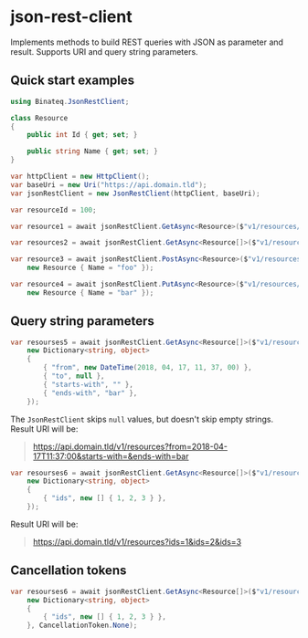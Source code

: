 # json-rest-client

Implements methods to build REST queries with JSON as parameter and result.
Supports URI and query string parameters.

## Quick start examples

```c#
using Binateq.JsonRestClient;

class Resource
{
	public int Id { get; set; }

	public string Name { get; set; }
}

var httpClient = new HttpClient();
var baseUri = new Uri("https://api.domain.tld");
var jsonRestClient = new JsonRestClient(httpClient, baseUri);

var resourceId = 100;

var resource1 = await jsonRestClient.GetAsync<Resource>($"v1/resources/{resourceId}");

var resources2 = await jsonRestClient.GetAsync<Resource[]>($"v1/resources");

var resource3 = await jsonRestClient.PostAsync<Resource>($"v1/resources",
    new Resource { Name = "foo" });

var resource4 = await jsonRestClient.PutAsync<Resource>($"v1/resources/{resource3.Id}",
    new Resource { Name = "bar" });
```

## Query string parameters

```c#
var resourses5 = await jsonRestClient.GetAsync<Resource[]>($"v1/resources",
    new Dictionary<string, object>
    {
        { "from", new DateTime(2018, 04, 17, 11, 37, 00) },
        { "to", null },
        { "starts-with", "" },
        { "ends-with", "bar" },
    });
```

The `JsonRestClient` skips `null` values, but doesn't skip empty strings. Result URI will be:

> https://api.domain.tld/v1/resources?from=2018-04-17T11:37:00&starts-with=&ends-with=bar

```c#
var resourses6 = await jsonRestClient.GetAsync<Resource[]>($"v1/resources",
    new Dictionary<string, object>
    {
        { "ids", new [] { 1, 2, 3 } },
    });
```

Result URI will be:

> https://api.domain.tld/v1/resources?ids=1&ids=2&ids=3

## Cancellation tokens

```c#
var resourses6 = await jsonRestClient.GetAsync<Resource[]>($"v1/resources",
    new Dictionary<string, object>
    {
        { "ids", new [] { 1, 2, 3 } },
    }, CancellationToken.None);
```
